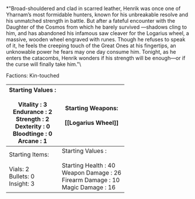 *"Broad-shouldered and clad in scarred leather, Henrik was once one of Yharnam’s most formidable hunters, known for his unbreakable resolve and his unmatched strength in battle. But after a fateful encounter with the Daughter of the Cosmos from which he barely survived —shadows cling to him, and has abandoned his infamous saw cleaver for the Logarius wheel, a massive, wooden wheel engraved with runes. Though he refuses to speak of it, he feels the creeping touch of the Great Ones at his fingertips, an unknowable power he fears may one day consume him. Tonight, as he enters the catacombs, Henrik wonders if his strength will be enough—or if the curse will finally take him."\

Factions: Kin-touched

| Starting Values :<br> <br>Vitality : 3<br>Endurance : 2<br>Strength : 2<br>Dexterity : 0<br>Bloodtinge : 0<br>Arcane : 1 | Starting Weapons:<br> <br>[[Logarius Wheel]]<br>                                                                |
| ------------------------------------------------------------------------------------------------------------------------ | --------------------------------------------------------------------------------------------------------------- |
| Starting Items:<br><br>Vials: 2<br>Bullets: 0<br>Insight: 3                                                              | Starting Values :<br><br>Starting Health : 40<br>Weapon Damage : 26<br>Firearm Damage : 10<br>Magic Damage : 16 |









